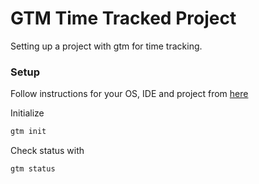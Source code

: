 # GTM Time Tracked Project

Setting up a project with gtm for time tracking.

### Setup

Follow instructions for your OS, IDE and project from [here](https://github.com/git-time-metric/gtm)

Initialize

```bash
gtm init
```

Check status with

```bash
gtm status
```

